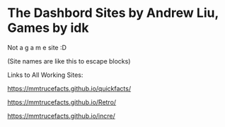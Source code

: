 # The Dashbord    Sites by Andrew Liu, Games by idk
Not a g a m e site
:D

(Site names are like this to escape blocks)

Links to All Working Sites:

https://mmtrucefacts.github.io/quickfacts/

https://mmtrucefacts.github.io/Retro/

https://mmtrucefacts.github.io/incre/


